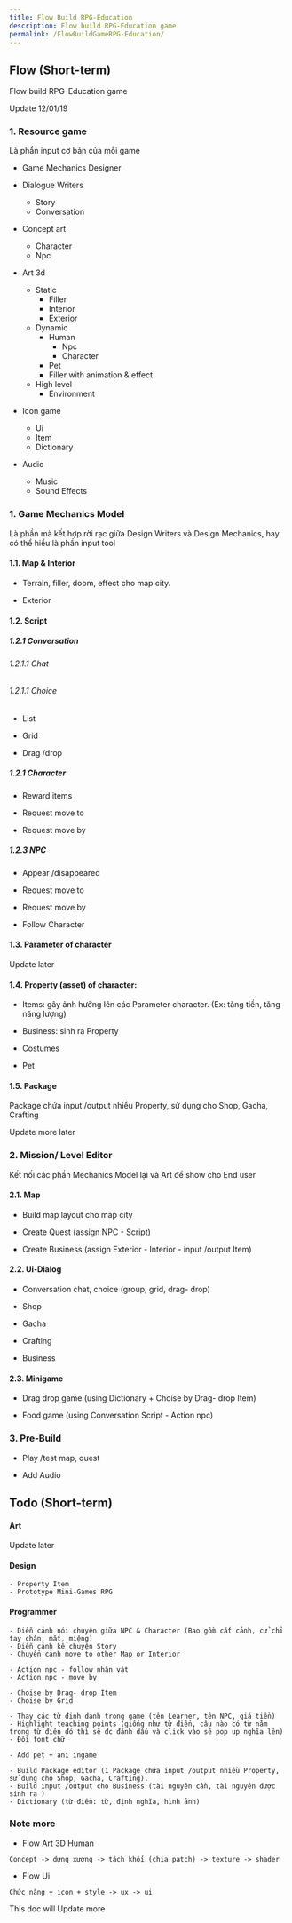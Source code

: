 ```yaml
---
title: Flow Build RPG-Education
description: Flow build RPG-Education game
permalink: /FlowBuildGameRPG-Education/
---
```


## Flow (Short-term)

Flow build RPG-Education game

Update 12/01/19

### 1. Resource game

Là phần input cơ bản của mỗi game

- Game Mechanics Designer

- Dialogue Writers
	- Story
	- Conversation

- Concept art
	- Character
	- Npc

- Art 3d
	- Static
		- Filler
		- Interior
		- Exterior
	- Dynamic
		- Human
			- Npc
			- Character
		- Pet
		- Filler with animation & effect
	- High level
		- Environment

- Icon game
	- Ui
	- Item
	- Dictionary
- Audio
	- Music
	- Sound Effects
	
### 1. Game Mechanics Model

Là phần mà kết hợp rời rạc giữa Design Writers và Design Mechanics, hay có thể hiểu là phần input tool

#### 1.1. Map & Interior

- Terrain, filler, doom, effect cho map city.

- Exterior

#### 1.2. Script

##### 1.2.1 Conversation

###### 1.2.1.1 Chat

###### 1.2.1.1 Choice

- List

- Grid

- Drag /drop

##### 1.2.1 Character

- Reward items

- Request move to

- Request move by

##### 1.2.3 NPC

- Appear /disappeared

- Request move to

- Request move by

- Follow Character

#### 1.3. Parameter of character

Update later

#### 1.4. Property (asset) of character:

- Items: gây ảnh hưởng lên các Parameter character. (Ex: tăng tiền, tăng năng lượng)

- Business: sinh ra Property

- Costumes

- Pet

#### 1.5. Package

Package chứa input /output nhiều Property, sử dụng cho Shop, Gacha, Crafting

Update more later

### 2. Mission/ Level Editor

Kết nối các phần Mechanics Model lại và Art để show cho End user

#### 2.1. Map

- Build map layout cho map city

- Create Quest (assign NPC - Script)

- Create Business (assign Exterior - Interior - input /output Item)

#### 2.2. Ui-Dialog

- Conversation chat, choice (group, grid, drag- drop)

- Shop

- Gacha

- Crafting

- Business

#### 2.3. Minigame

- Drag drop game (using Dictionary + Choise by Drag- drop Item)

- Food game (using Conversation Script - Action npc)

### 3. Pre-Build

- Play /test map, quest

- Add Audio

## Todo (Short-term)

#### Art

Update later

#### Design
```
- Property Item
- Prototype Mini-Games RPG
```

#### Programmer
```
- Diễn cảnh nói chuyện giữa NPC & Character (Bao gồm cắt cảnh, cử chỉ tay chân, mắt, miệng)
- Diễn cảnh kể chuyện Story
- Chuyển cảnh move to other Map or Interior
```
```
- Action npc - follow nhân vật
- Action npc - move by
```
```
- Choise by Drag- drop Item
- Choise by Grid
```
```
- Thay các từ định danh trong game (tên Learner, tên NPC, giá tiền)
- Highlight teaching points (giống như từ điển, câu nào có từ nằm trong từ điển đó thì sẽ đc đánh dấu và click vào sẽ pop up nghĩa lên)
- Đổi font chữ
```
```
- Add pet + ani ingame
```
```
- Build Package editor (1 Package chứa input /output nhiều Property, sử dụng cho Shop, Gacha, Crafting).
- Build input /output cho Business (tài nguyên cần, tài nguyên được sinh ra )
- Dictionary (từ điển: từ, định nghĩa, hình ảnh)
```

### Note more

- Flow Art 3D Human
```
Concept -> dựng xương -> tách khối (chia patch) -> texture -> shader
```

- Flow Ui
```
Chức năng + icon + style -> ux -> ui
```

This doc will Update more
